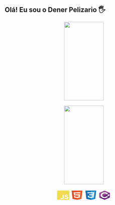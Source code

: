 ## Olá! Eu sou o Dener Pelizario 🖐️


<div align=center widht=100%>

<div align="center">  

  <img width="50%" height="250px"
  src="https://github-readme-stats.vercel.app/api?username=denervalspelizario&show_icons=true&theme=shadow_blue" />
  
  <img width="50%" height="250px" src="https://github-readme-stats.vercel.app/api/top-langs/?username=denervalspelizario&layout=compact&theme=shadow_blue" />
</div>


<div style="display: inline_block"><br>
  <img align="center" alt="Rafa-Js" height="30" width="40" src="https://raw.githubusercontent.com/devicons/devicon/master/icons/javascript/javascript-plain.svg">
  
  <img align="center" alt="Rafa-HTML" height="30" width="40" src="https://raw.githubusercontent.com/devicons/devicon/master/icons/html5/html5-original.svg">
  <img align="center" alt="Rafa-CSS" height="30" width="40" src="https://raw.githubusercontent.com/devicons/devicon/master/icons/css3/css3-original.svg">

  <img align="center" alt="Rafa-Csharp" height="30" width="40" src="https://raw.githubusercontent.com/devicons/devicon/master/icons/csharp/csharp-original.svg">
</div>
 



